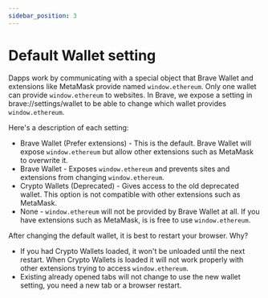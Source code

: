 ```yaml
---
sidebar_position: 3
---
```


# Default Wallet setting

Dapps work by communicating with a special object that Brave Wallet and extensions like MetaMask provide named `window.ethereum`.
Only one wallet can provide `window.ethereum` to websites.
In Brave, we expose a setting in brave://settings/wallet to be able to change which wallet provides `window.ethereum`.

Here's a description of each setting:
- Brave Wallet (Prefer extensions) - This is the default. Brave Wallet will expose `window.ethereum` but allow other extensions such as MetaMask to overwrite it.
- Brave Wallet - Exposes `window.ethereum` and prevents sites and extensions from changing `window.ethereum`.
- Crypto Wallets (Deprecated) - Gives access to the old deprecated wallet. This option is not compatible with other extensions such as MetaMask.
- None - `window.ethereum` will not be provided by Brave Wallet at all. If you have extensions such as MetaMask, is is free to use `window.ethereum`.

After changing the default wallet, it is best to restart your browser. Why?
- If you had Crypto Wallets loaded, it won't be unloaded until the next restart. When Crypto Wallets is loaded it will not work properly with other extensions trying to access `window.ethereum`.
- Existing already opened tabs will not change to use the new wallet setting, you need a new tab or a browser restart.
